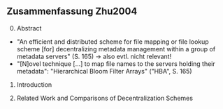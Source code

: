 Zusammenfassung Zhu2004
-----------------------

0. Abstract 

- "An efficient and distributed scheme for file mapping or file lookup scheme [for] decentralizing metadata management within a group of metadata servers" (S. 165) -> also evtl. nicht relevant!
- "[N]ovel technique [...] to map file names to the servers holding their metadata": "Hierarchical Bloom Filter Arrays" ("HBA", S. 165)

1. Introduction 

2. Related Work and Comparisons of Decentralization Schemes
